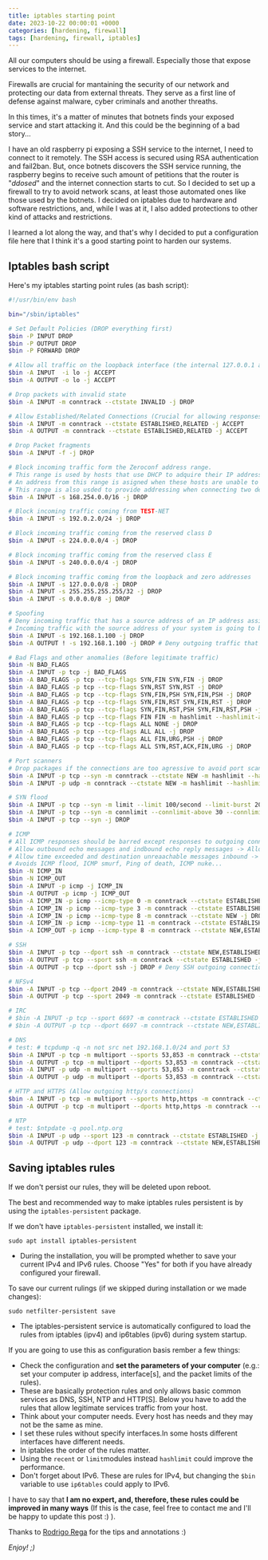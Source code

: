 ```yaml
---
title: iptables starting point
date: 2023-10-22 00:00:01 +0000
categories: [hardening, firewall]
tags: [hardening, firewall, iptables]
---
```


All our computers should be using a firewall.
Especially those that expose services to the internet.

Firewalls are crucial for mantaining the security of our network and protecting our data from external threats.
They serve as a first line of defense against malware, cyber criminals and another threaths.

In this times, it's a matter of minutes that botnets finds your exposed service and start attacking it.
And this could be the beginning of a bad story...

I have an old raspberry pi exposing a SSH service to the internet, I need to connect to it remotely.
The SSH access is secured using RSA authentication and fail2ban.
But, once botnets discovers the SSH service running, the raspberry begins to receive such amount of petitions that the router is "*ddosed*" and the internet connection starts to cut.
So I decided to set up a firewall to try to avoid network scans, at least those automated ones like those used by the botnets.
I decided on iptables due to hardware and software restrictions, and, while I was at it, I also added protections to other kind of attacks and restrictions.

I learned a lot along the way, and that's why I decided to put a configuration file here that I think it's a good starting point to harden our systems.

## Iptables bash script

Here's my iptables starting point rules (as bash script):

```bash
#!/usr/bin/env bash

bin="/sbin/iptables"

# Set Default Policies (DROP everything first)
$bin -P INPUT DROP
$bin -P OUTPUT DROP
$bin -P FORWARD DROP

# Allow all traffic on the loopback interface (the internal 127.0.0.1 address. Essential for local processes).
$bin -A INPUT  -i lo -j ACCEPT
$bin -A OUTPUT -o lo -j ACCEPT

# Drop packets with invalid state
$bin -A INPUT -m conntrack --ctstate INVALID -j DROP

# Allow Established/Related Connections (Crucial for allowing responses)
$bin -A INPUT -m conntrack --ctstate ESTABLISHED,RELATED -j ACCEPT
$bin -A OUTPUT -m conntrack --ctstate ESTABLISHED,RELATED -j ACCEPT

# Drop Packet fragments
$bin -A INPUT -f -j DROP

# Block incoming traffic form the Zeroconf address range.
# This range is used by hosts that use DHCP to adquire their IP address.
# An address from this range is asigned when these hosts are unable to find a DHCP server to provide them an address.
# This range is also usded to provide addressing when connecting two devices using a crossover cable.
$bin -A INPUT -s 168.254.0.0/16 -j DROP

# Block incoming traffic coming from TEST-NET
$bin -A INPUT -s 192.0.2.0/24 -j DROP

# Block incoming traffic coming from the reserved class D
$bin -A INPUT -s 224.0.0.0/4 -j DROP

# Block incoming traffic coming from the reserved class E
$bin -A INPUT -s 240.0.0.0/4 -j DROP

# Block incoming traffic coming from the loopback and zero addresses
$bin -A INPUT -s 127.0.0.0/8 -j DROP
$bin -A INPUT -s 255.255.255.255/32 -j DROP
$bin -A INPUT -s 0.0.0.0/8 -j DROP

# Spoofing
# Deny incoming traffic that has a source address of an IP address assigned to a local interface.
# Incoming traffic with the source address of your system is going to be spoofed traffic because you know it cannot be generated by the host.
$bin -A INPUT -s 192.168.1.100 -j DROP
$bin -A OUTPUT ! -s 192.168.1.100 -j DROP # Deny outgoing traffic that does not have a source address of an interface on the local host.

# Bad Flags and other anomalies (Before legitimate traffic)
$bin -N BAD_FLAGS
$bin -A INPUT -p tcp -j BAD_FLAGS
$bin -A BAD_FLAGS -p tcp --tcp-flags SYN,FIN SYN,FIN -j DROP
$bin -A BAD_FLAGS -p tcp --tcp-flags SYN,RST SYN,RST -j DROP
$bin -A BAD_FLAGS -p tcp --tcp-flags SYN,FIN,PSH SYN,FIN,PSH -j DROP
$bin -A BAD_FLAGS -p tcp --tcp-flags SYN,FIN,RST SYN,FIN,RST -j DROP
$bin -A BAD_FLAGS -p tcp --tcp-flags SYN,FIN,RST,PSH SYN,FIN,RST,PSH -j DROP
$bin -A BAD_FLAGS -p tcp --tcp-flags FIN FIN -m hashlimit --hashlimit-above 1/second --hashlimit-mode srcip -j DROP
$bin -A BAD_FLAGS -p tcp --tcp-flags ALL NONE -j DROP
$bin -A BAD_FLAGS -p tcp --tcp-flags ALL ALL -j DROP
$bin -A BAD_FLAGS -p tcp --tcp-flags ALL FIN,URG,PSH -j DROP
$bin -A BAD_FLAGS -p tcp --tcp-flags ALL SYN,RST,ACK,FIN,URG -j DROP

# Port scanners
# Drop packages if the connections are too agressive to avoid port scanning.
$bin -A INPUT -p tcp --syn -m conntrack --ctstate NEW -m hashlimit --hashlimit-name port_scanners --hashlimit-above 5/second --hashlimit-mode srcip -j DROP
$bin -A INPUT -p udp -m conntrack --ctstate NEW -m hashlimit --hashlimit-name port_scanners --hashlimit-above 35/second --hashlimit-mode srcip -j DROP

# SYN flood
$bin -A INPUT -p tcp --syn -m limit --limit 100/second --limit-burst 200 -j ACCEPT
$bin -A INPUT -p tcp --syn -m connlimit --connlimit-above 30 --connlimit-mask 32 -j REJECT --reject-with tcp-reset
$bin -A INPUT -p tcp --syn -j DROP

# ICMP
# All ICMP responses should be barred except responses to outgoing connections.
# Allow outbound echo messages and indbound echo reply messages -> Allows the use of ping from the host.
# Allow time exceeded and destination unreaachable messages inbound -> Allow the use of tools such traceroute. 
# Avoids ICMP flood, ICMP smurf, Ping of death, ICMP nuke...
$bin -N ICMP_IN
$bin -N ICMP_OUT
$bin -A INPUT -p icmp -j ICMP_IN
$bin -A OUTPUT -p icmp -j ICMP_OUT
$bin -A ICMP_IN -p icmp --icmp-type 0 -m conntrack --ctstate ESTABLISHED,RELATED -j ACCEPT
$bin -A ICMP_IN -p icmp --icmp-type 3 -m conntrack --ctstate ESTABLISHED,RELATED -j ACCEPT
$bin -A ICMP_IN -p icmp --icmp-type 8 -m conntrack --ctstate NEW -j DROP # Only NEW echo requests are dropped
$bin -A ICMP_IN -p icmp --icmp-type 11 -m conntrack --ctstate ESTABLISHED,RELATED -j ACCEPT
$bin -A ICMP_OUT -p icmp --icmp-type 8 -m conntrack --ctstate NEW,ESTABLISHED -j ACCEPT

# SSH
$bin -A INPUT -p tcp --dport ssh -m conntrack --ctstate NEW,ESTABLISHED -j ACCEPT
$bin -A OUTPUT -p tcp --sport ssh -m conntrack --ctstate ESTABLISHED -j ACCEPT
$bin -A OUTPUT -p tcp --dport ssh -j DROP # Deny SSH outgoing connections

# NFSv4
$bin -A INPUT -p tcp --dport 2049 -m conntrack --ctstate NEW,ESTABLISHED -j ACCEPT
$bin -A OUTPUT -p tcp --sport 2049 -m conntrack --ctstate ESTABLISHED -j ACCEPT

# IRC
# $bin -A INPUT -p tcp --sport 6697 -m conntrack --ctstate ESTABLISHED -j ACCEPT
# $bin -A OUTPUT -p tcp --dport 6697 -m conntrack --ctstate NEW,ESTABLISHED -j ACCEPT

# DNS
# test: # tcpdump -q -n not src net 192.168.1.0/24 and port 53
$bin -A INPUT -p tcp -m multiport --sports 53,853 -m conntrack --ctstate ESTABLISHED -j ACCEPT
$bin -A OUTPUT -p tcp -m multiport --dports 53,853 -m conntrack --ctstate NEW,ESTABLISHED -j ACCEPT
$bin -A INPUT -p udp -m multiport --sports 53,853 -m conntrack --ctstate ESTABLISHED -j ACCEPT
$bin -A OUTPUT -p udp -m multiport --dports 53,853 -m conntrack --ctstate NEW,ESTABLISHED -j ACCEPT

# HTTP and HTTPS (Allow outgoing http/s connections)
$bin -A INPUT -p tcp -m multiport --sports http,https -m conntrack --ctstate ESTABLISHED -j ACCEPT
$bin -A OUTPUT -p tcp -m multiport --dports http,https -m conntrack --ctstate NEW,ESTABLISHED -j ACCEPT

# NTP
# test: $ntpdate -q pool.ntp.org
$bin -A INPUT -p udp --sport 123 -m conntrack --ctstate ESTABLISHED -j ACCEPT
$bin -A OUTPUT -p udp --dport 123 -m conntrack --ctstate NEW,ESTABLISHED -j ACCEPT
```

## Saving iptables rules

If we don't persist our rules, they will be deleted upon reboot.

The best and recommended way to make iptables rules persistent is by using the `iptables-persistent` package.  

If we don't have `iptables-persistent` installed, we install it:

`sudo apt install iptables-persistent`

* During the installation, you will be prompted whether to save your current IPv4 and IPv6 rules. Choose "Yes" for both if you have already configured your firewall.

To save our current rulings (if we skipped during installation or we made changes):

`sudo netfilter-persistent save`

* The iptables-persistent service is automatically configured to load the rules from iptables (ipv4) and ip6tables (ipv6) during system startup.

If you are going to use this as configuration basis rember a few things:
* Check the configuration and **set the parameters of your computer** (e.g.: set your computer ip address, interface[s], and the packet limits of the rules).
* These are basically protection rules and only allows basic common services as DNS, SSH, NTP and HTTP[S]. Below you have to add the rules that allow legitimate services traffic from your host.
* Think about your computer needs. Every host has needs and they may not be the same as mine.
* I set these rules without specify interfaces.In some hosts different interfaces have different needs.
* In iptables the order of the rules matter.
* Using the `recent` or `limit`modules instead `hashlimit` could improve the performance.
* Don't forget about IPv6. These are rules for IPv4, but changing the `$bin` variable to use `ip6tables` could apply to IPv6.

I have to say that **I am no expert, and, therefore, these rules could be improved in many ways** (If this is the case, feel free to contact me and I'll be happy to update this post :) ).

Thanks to [Rodrigo Rega](https://rodrigorega.es/) for the tips and annotations :)

*Enjoy! ;)*
